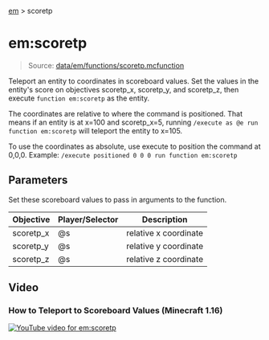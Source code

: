 [em](../em.md) > scoretp

# em:scoretp

> Source: [data/em/functions/scoretp.mcfunction](../../data/em/functions/scoretp.mcfunction)

Teleport an entity to coordinates in scoreboard values. Set the values in the entity's score on objectives scoretp_x, scoretp_y, and scoretp_z, then execute `function em:scoretp` as the entity.

The coordinates are relative to where the command is positioned. That means if an entity is at x=100 and scoretp_x=5, running `/execute as @e run function em:scoretp` will teleport the entity to x=105.

To use the coordinates as absolute, use execute to position the command at 0,0,0. Example: `/execute positioned 0 0 0 run function em:scoretp`

## Parameters

Set these scoreboard values to pass in arguments to the function.

| Objective | Player/Selector | Description           |
| --------- | --------------- | --------------------- |
| scoretp_x | @s              | relative x coordinate |
| scoretp_y | @s              | relative y coordinate |
| scoretp_z | @s              | relative z coordinate |

## Video

### How to Teleport to Scoreboard Values (Minecraft 1.16)

[![YouTube video for em:scoretp](https://i3.ytimg.com/vi/OINJSgKWQpg/maxresdefault.jpg)](https://www.youtube.com/watch?v=OINJSgKWQpg)
